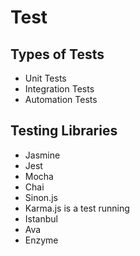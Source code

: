 # Test

## Types of Tests

- Unit Tests
- Integration Tests
- Automation Tests

## Testing Libraries

- Jasmine
- Jest
- Mocha
- Chai
- Sinon.js
- Karma.js is a test running
- Istanbul
- Ava
- Enzyme
